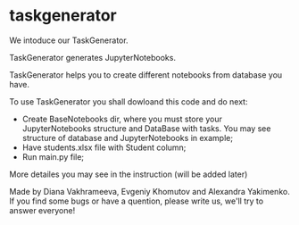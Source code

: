 # taskgenerator
We intoduce our TaskGenerator.

TaskGenerator generates JupyterNotebooks.

TaskGenerator helps you to create different notebooks from database you have.

To use TaskGenerator you shall dowloand this code and do next:
- Create BaseNotebooks dir, where you must store your JupyterNotebooks structure and DataBase with tasks. You may see structure of database and JupyterNotebooks in example;
- Have students.xlsx file with Student column;
- Run main.py file;

More detailes you may see in the instruction (will be added later)

Made by Diana Vakhrameeva, Evgeniy Khomutov and Alexandra Yakimenko.  
If you find some bugs or have a quention, please write us, we'll try to answer everyone!
